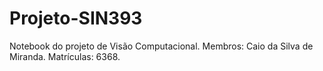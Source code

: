 # Projeto-SIN393
Notebook do projeto de Visão Computacional.  Membros: Caio da Silva de Miranda.  Matrículas: 6368.
